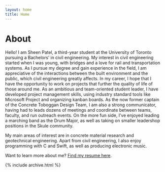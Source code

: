 ```yaml
---
layout: home
title: Home
---
```


# About

Hello! I am Sheen Patel, a third-year student at the University of Toronto pursuing a Bachelors’ in civil engineering. My interest in civil engineering started when I was young, with bridges and a 
love for rail and transportation systems. As I pursue my degree and gain experience in the field, I am appreciative of the interactions between the built environment and the public, which civil 
engineering greatly affects. In my career, I hope that I have the opportunity to work on projects that further the quality of life of those around me. As an ambitious and team-oriented student leader,
I have developed project management skills, using industry standard tools like Microsoft Project and organizing kanban boards. As the now former captain of the Concrete Toboggan Design Team, 
I am also a strong communicator, having had to leads dozens of meetings and coordinate between teams, faculty, and run outreach events. On the more fun side, I've enjoyed leading a marching band as
the Drum Major, as well as taking on smaller leadershop positions in the Skule community. 

My main areas of interest are in concrete material research and geotechnical engineering. Apart from civil engineering, I also enjoy programming with C and Swift, as well as producing electronic music.


Want to learn more about me? [Find my resume here](/cv.pdf).

{% include archive.html %}

